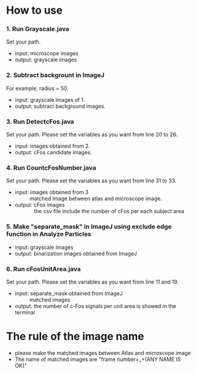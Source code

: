 # How to use 
### 1. Run Grayscale.java  
Set your path.  
- input: microscope images  
- output: grayscale images
### 2. Subtract backgrount in ImageJ  
For example, radius = 50.  
- input: grayscale images of 1.
- output: subtract background images.
### 3. Run DetectcFos.java  
Set your path. Please set the variables as you want from line 20 to 26.  
- input: images obtained from 2.  
- output: cFos candidate images.  
### 4. Run CountcFosNumber.java  
Set your path. Please set the variables as you want from line 31 to 33.  
- input: images obtained from 3  
&nbsp; &nbsp; &nbsp; &nbsp; &nbsp; matched image between atlas and microscope image.  
- output: cFos images  
 &nbsp; &nbsp; &nbsp; &nbsp; &nbsp; &nbsp; &nbsp;the csv file include the number of cFos per each subject area  
### 5. Make "separate_mask" in ImageJ using exclude edge function in Analyze Particles  
- input: grayscale images  
- output: binarization images obtained from ImageJ

### 6. Run cFosUnitArea.java  
Set your path. Please set the variables as you want from line 11 and 19.  
- input: separate_mask obtained from ImageJ  
&nbsp; &nbsp; &nbsp; &nbsp; &nbsp; matched images  
- output: the number of c-Fos signals per unit area is showed in the terminal

# The rule of the image name
- please make the matched images between Atlas and microscope image
- The name of matched images are "frame number+_+(ANY NAME IS OK)"
